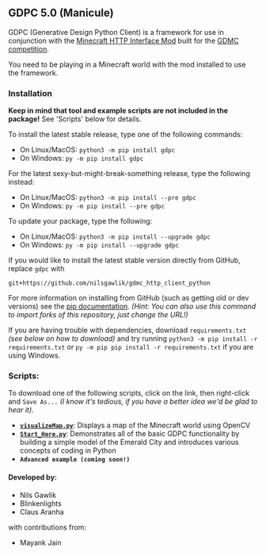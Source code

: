## GDPC 5.0 (Manicule)

GDPC (Generative Design Python Client) is a framework for use in conjunction with the [Minecraft HTTP Interface Mod](https://github.com/nilsgawlik/gdmc_http_interface) built for the [GDMC competition](https://gendesignmc.engineering.nyu.edu).

You need to be playing in a Minecraft world with the mod installed to use the framework.

### Installation
**Keep in mind that tool and example scripts are not included in the package!** See 'Scripts' below for details.

To install the latest stable release, type one of the following commands:
- On Linux/MacOS: `python3 -m pip install gdpc`
- On Windows: `py -m pip install gdpc`

For the latest sexy-but-might-break-something release, type the following instead:
- On Linux/MacOS: `python3 -m pip install --pre gdpc`
- On Windows: `py -m pip install --pre gdpc`

To update your package, type the following:
- On Linux/MacOS: `python3 -m pip install --upgrade gdpc`
- On Windows: `py -m pip install --upgrade gdpc`

If you would like to install the latest stable version directly from GitHub, replace `gdpc` with

`git+https://github.com/nilsgawlik/gdmc_http_client_python`

For more information on installing from GitHub (such as getting old or dev versions) see the [pip documentation](https://pip.pypa.io/en/stable/topics/vcs-support/).
*(Hint: You can also use this command to import forks of this repository, just change the URL!)*

If you are having trouble with dependencies, download `requirements.txt` *(see below on how to download)* and try running `python3 -m pip install -r requirements.txt` or `py -m pip pip install -r requirements.txt` if you are using Windows.

### Scripts:
To download one of the following scripts, click on the link, then right-click and `Save As...` *(I know it's tedious, if you have a better idea we'd be glad to hear it)*.

- [**`visualizeMap.py`**](https://raw.githubusercontent.com/nilsgawlik/gdmc_http_client_python/master/visualizeMap.py): Displays a map of the Minecraft world using OpenCV
- [**`Start_Here.py`**](https://raw.githubusercontent.com/nilsgawlik/gdmc_http_client_python/master/Start_Here.py): Demonstrates all of the basic GDPC functionality by building a simple model of the Emerald City and introduces various concepts of coding in Python
- **`Advanced example (coming soon!)`**

#### Developed by:
- Nils Gawlik
- Blinkenlights
- Claus Aranha

with contributions from:
- Mayank Jain
